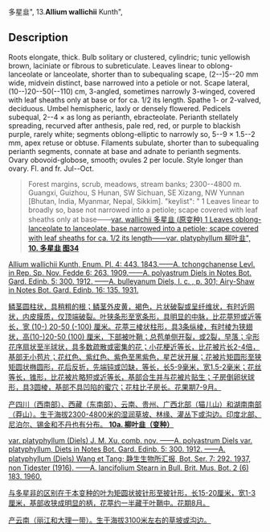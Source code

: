多星韭",
13.**Allium wallichii** Kunth",

## Description
Roots elongate, thick. Bulb solitary or clustered, cylindric; tunic yellowish brown, laciniate or fibrous to subreticulate. Leaves linear to oblong-lanceolate or lanceolate, shorter than to subequaling scape, (2--)5--20 mm wide, midvein distinct, base narrowed into a petiole or not. Scape lateral, (10--)20--50(--110) cm, 3-angled, sometimes narrowly 3-winged, covered with leaf sheaths only at base or for ca. 1/2 its length. Spathe 1- or 2-valved, deciduous. Umbel hemispheric, laxly or densely flowered. Pedicels subequal, 2--4 × as long as perianth, ebracteolate. Perianth stellately spreading, recurved after anthesis, pale red, red, or purple to blackish purple, rarely white; segments oblong-elliptic to narrowly so, 5--9 × 1.5--2 mm, apex retuse or obtuse. Filaments subulate, shorter than to subequaling perianth segments, connate at base and adnate to perianth segments. Ovary obovoid-globose, smooth; ovules 2 per locule. Style longer than ovary. Fl. and fr. Jul--Oct.

> Forest margins, scrub, meadows, stream banks; 2300--4800 m. Guangxi, Guizhou, S Hunan, SW Sichuan, SE Xizang, NW Yunnan [Bhutan, India, Myanmar, Nepal, Sikkim].
  "keylist": "
1 Leaves linear to broadly so, base not narrowed into a petiole; scape covered with leaf sheaths only at base——<a href='/info/Allium wallichii var. wallichii?t=foc'>var. wallichii 多星韭 (原变种)
1 Leaves oblong-lanceolate to lanceolate, base narrowed into a petiole; scape covered with leaf sheaths for ca. 1/2 its length——<a href='/info/Allium wallichii var. platyphyllum?t=foc'>var. platyphyllum 柳叶韭",
**10. 多星韭 图34**

Allium wallichii Kunth, Enum. Pl. 4: 443. 1843.——A. tchongchanense Levl. in Rep. Sp. Nov. Fedde 6: 263. 1909.——A. polyastrum Diels in Notes Bot. Gard. Edinb. 5: 300. 1912. ——A. bulleyanum Diels, l. c. , p. 301; Airy-Shaw in Notes Bot. Gard. Edinb. 16: 135. 1931.

鳞茎圆柱状，具稍粗的根；鳞茎外皮黄，褐色，片状破裂或呈纤维状，有时近网状，内皮膜质，仅顶端破裂。叶狭条形至宽条形，具明显的中脉，比花葶短或近等长，宽 (10-) 20-50 (-100) 厘米。花葶三棱状柱形，具3条纵棱，有时棱为狭翅状，高(10-)20-50 (100) 厘米，下部被叶鞘；总苞单侧开裂，或2裂，早落；伞形花序扇状至半球状，具多数疏散或密集的花；小花梗近等长，比花被片长2-4倍，基部无小苞片；花红色、紫红色、紫色至黑紫色，星芒状开展；花被片矩圆形至狭矩圆状椭圆形，花后反折，先端钝或凹缺，等长，长5-9毫米，宽1.5-2毫米；花丝等长，锥形，比花被片略短或近等长，基部合生并与花被片贴生；子房倒卵状球形，具3圆棱，基部不具凹陷的蜜穴；花柱比子房长。花果期7-9月。

产四川（西南部）、西藏（东南部）、云南、贵州、广西北部（猫儿山）和湖南南部（莽山）。生于海拔2300-4800米的湿润草坡、林缘、灌丛下或沟边。印度北部、尼泊尔、锡金和不丹也有分布。
**10a. 柳叶韭（变种）**

var. platyphyllum (Diels) J. M. Xu, comb. nov. ——A. polyastrum Diels var. platyphyllum, Diets in Notes Bot. Gard. Edinb. 5: 300. 1912. ——A. platyphyllum (Diels) Wang et Tang; 静生生物所汇报, Bot. Ser. 7: 292. 1937, non Tidester (1916). ——A. lancifolium Stearn in Bull. Brit. Mus. Bot. 2 (6) 183. 1960.

与多星非的区别在于本变种的叶为矩圆状披针形至披针形，长15-20厘米，宽1-3厘米，基部收狭成明显的柄，花葶约一半藏于叶鞘中。花期8月。

产云南（丽江和大理一带）。生于海拔3100米左右的草坡或沟边。
